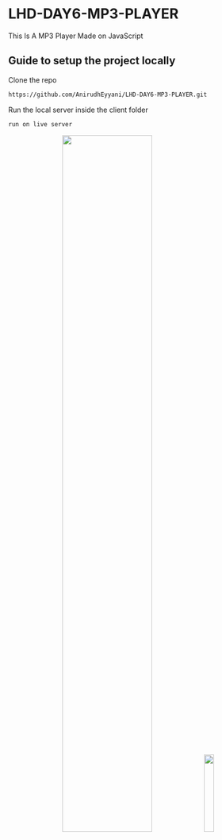 # LHD-DAY6-MP3-PLAYER

<p>This Is A MP3 Player Made on JavaScript</p>

## Guide to setup the project locally

Clone the repo
   ```sh
   https://github.com/AnirudhEyyani/LHD-DAY6-MP3-PLAYER.git 
   ```

Run the local server inside the client folder
   ```sh
   run on live server
   ```

<p align="center">
    <img src="../main/images/mp3desktop.png" width="60%">
    <img src="../main/images/mp3mobile.png" width="20%">
  <p align="center">
